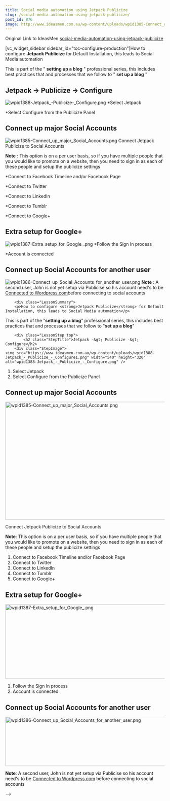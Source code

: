 ```yaml
---
title: Social media automation using Jetpack Publicize
slug: /social-media-automation-using-jetpack-publicize/
post_id: 876
image: http://www.ideasmen.com.au/wp-content/uploads/wpid1385-Connect_up_major_Social_Accounts.png
---
```


Original Link to IdeasMen [social-media-automation-using-jetpack-publicize](http://www.ideasmen.com.au/social-media-automation-using-jetpack-publicize/)



[vc_widget_sidebar sidebar_id="toc-configure-production"]How to configure 
**Jetpack Publicize**
 for Default Installation, this leads to Social Media automation



This is part of the "
**setting up a blog**
" professional series, this includes best practices that and processes that we follow to "
**set up a blog**
"
	
		
## Jetpack -> Publicize -> Configure

		
![wpid1388-Jetpack_-_Publicize_-_Configure.png](https://www.ideasmen.com.au/wp-content/uploads/wpid1388-Jetpack_-_Publicize_-_Configure1.png) 
*Select Jetpack


*Select Configure from the Publicize Panel
	
## Connect up major Social Accounts

		
![wpid1385-Connect_up_major_Social_Accounts.png](https://www.ideasmen.com.au/wp-content/uploads/wpid1385-Connect_up_major_Social_Accounts1.png) 
Connect Jetpack Publicize to Social Accounts



**Note**
: This option is on a per user basis, so if you have multiple people that you would like to promote on a website, then you need to sign in as each of these people and setup the publicize settings



*Connect to Facebook Timeline and/or Facebook Page


*Connect to Twitter


*Connect to LinkedIn


*Connect to Tumblr


*Connect to Google+
	
## Extra setup for Google+

		
![wpid1387-Extra_setup_for_Google_.png](https://www.ideasmen.com.au/wp-content/uploads/wpid1387-Extra_setup_for_Google_1.png) 
*Follow the Sign In process


*Account is connected
	
## Connect up Social Accounts for another user

		
![wpid1386-Connect_up_Social_Accounts_for_another_user.png](https://www.ideasmen.com.au/wp-content/uploads/wpid1386-Connect_up_Social_Accounts_for_another_user1.png) 
**Note**
: A second user, John is not yet setup via Publicise so his account need's to be 
[Connected to Wordpress.com](http://ideasmen.wpengine.com/wordpress-configuration-create-user-on-wordpress-com-and-gravatar-com)before connecting to social accounts

<!--
[vc_widget_sidebar sidebar_id="toc-configure-production"]<!--  --><div class="LessonContent">
		<div class="LessonSummary">
		<p>How to configure <strong>Jetpack Publicize</strong> for Default Installation, this leads to Social Media automation</p>


<p>This is part of the "<strong>setting up a blog</strong>" professional series, this includes best practices that and processes that we follow to "<strong>set up a blog</strong>"</p>	
	</div>
	
		<div class="LessonStep top">
	        <h2 class="StepTitle">Jetpack -&gt; Publicize -&gt; Configure</h2>
		<div class="StepImage">
	<img src="https://www.ideasmen.com.au/wp-content/uploads/wpid1388-Jetpack_-_Publicize_-_Configure1.png" width="540" height="320" alt="wpid1388-Jetpack_-_Publicize_-_Configure.png" />
</div> <div class="StepInstructions">
	<ol>
<li>Select Jetpack</li>
<li>Select Configure from the Publicize Panel</li>
</ol>
</div>
	</div>
	<div class="LessonStep top">
	        <h2 class="StepTitle">Connect up major Social Accounts</h2>
		<div class="StepImage">
	<img src="https://www.ideasmen.com.au/wp-content/uploads/wpid1385-Connect_up_major_Social_Accounts1.png" width="540" height="371" alt="wpid1385-Connect_up_major_Social_Accounts.png" />
</div> <div class="StepInstructions">
	<p>Connect Jetpack Publicize to Social Accounts</p>


<p><strong>Note</strong>: This option is on a per user basis, so if you have multiple people that you would like to promote on a website, then you need to sign in as each of these people and setup the publicize settings</p>


<ol>
<li>Connect to Facebook Timeline and/or Facebook Page</li>
<li>Connect to Twitter</li>
<li>Connect to LinkedIn</li>
<li>Connect to Tumblr</li>
<li>Connect to Google+</li>
</ol>
</div>
	</div>
	<div class="LessonStep top">
	        <h2 class="StepTitle">Extra setup for Google+</h2>
		<div class="StepImage">
	<img src="https://www.ideasmen.com.au/wp-content/uploads/wpid1387-Extra_setup_for_Google_1.png" width="540" height="235" alt="wpid1387-Extra_setup_for_Google_.png" />
</div> <div class="StepInstructions">
	<ol>
<li>Follow the Sign In process</li>
<li>Account is connected</li>
</ol>
</div>
	</div>
	<div class="LessonStep top">
	        <h2 class="StepTitle">Connect up Social Accounts for another user</h2>
		<div class="StepImage">
	<img src="https://www.ideasmen.com.au/wp-content/uploads/wpid1386-Connect_up_Social_Accounts_for_another_user1.png" width="540" height="155" alt="wpid1386-Connect_up_Social_Accounts_for_another_user.png" />
</div> <div class="StepInstructions">
	<p><strong><font color="#000000">Note</font></strong><font color="#000000">: A second user, John is not yet setup via Publicise so his account need's to be <a href="http://ideasmen.wpengine.com/wordpress-configuration-create-user-on-wordpress-com-and-gravatar-com">Connected to Wordpress.com</a></font><font color="#000000"> before connecting to social accounts</font></p>
</div>
	</div>

</div>
<!--  -->
-->

<!--
slide_template - default
_x_quote_quote - 
_x_quote_cite - 
_x_link_url - 
_x_video_aspect_ratio - 16:9
_x_video_m4v - 
_x_video_ogv - 
_x_video_embed - 
_x_audio_mp3 - 
_x_audio_ogg - 
_x_audio_embed - 
_x_entry_body_css_class - 
_x_post_layout - off
_x_entry_bg_image_full - 
_x_entry_bg_image_full_fade - 750
_x_entry_bg_image_full_duration - 7500
_yoast_wpseo_focuskw - Social media automation
_yoast_wpseo_metadesc - How to configure Jetpack Publicize for Default Installation, this leads to Social Media automation
_yoast_wpseo_linkdex - 79
_wpas_done_all - 1
xcp_optin_post - 
_thumbnail_id - 1577
_wp_rp_selected_related_posts - a:6:{i:0;O:8:"stdClass":3:{s:2:"ID";b:0;s:3:"pos";i:0;s:4:"type";s:5:"empty";}i:1;O:8:"stdClass":3:{s:2:"ID";b:0;s:3:"pos";i:1;s:4:"type";s:5:"empty";}i:2;O:8:"stdClass":3:{s:2:"ID";b:0;s:3:"pos";i:2;s:4:"type";s:5:"empty";}i:3;O:8:"stdClass":3:{s:2:"ID";b:0;s:3:"pos";i:3;s:4:"type";s:5:"empty";}i:4;O:8:"stdClass":3:{s:2:"ID";b:0;s:3:"pos";i:4;s:4:"type";s:5:"empty";}i:5;O:8:"stdClass":3:{s:2:"ID";b:0;s:3:"pos";i:5;s:4:"type";s:5:"empty";}}
_wp_rp_related_posts_query_result_cache_6 - a:12:{i:0;O:8:"stdClass":2:{s:7:"post_id";s:3:"860";s:5:"score";s:17:"42.77547422910895";}i:1;O:8:"stdClass":2:{s:7:"post_id";s:4:"1425";s:5:"score";s:17:"42.66925457807197";}i:2;O:8:"stdClass":2:{s:7:"post_id";s:3:"871";s:5:"score";s:17:"38.68439424878246";}i:3;O:8:"stdClass":2:{s:7:"post_id";s:3:"826";s:5:"score";s:17:"38.68439424878246";}i:4;O:8:"stdClass":2:{s:7:"post_id";s:4:"1608";s:5:"score";s:17:"33.88860370318572";}i:5;O:8:"stdClass":2:{s:7:"post_id";s:4:"1597";s:5:"score";s:17:"33.88860370318572";}i:6;O:8:"stdClass":2:{s:7:"post_id";s:4:"1465";s:5:"score";s:18:"27.516731597449056";}i:7;O:8:"stdClass":2:{s:7:"post_id";s:3:"693";s:5:"score";s:18:"27.239439606656696";}i:8;O:8:"stdClass":2:{s:7:"post_id";s:4:"1100";s:5:"score";s:17:"23.84017262795043";}i:9;O:8:"stdClass":2:{s:7:"post_id";s:4:"1189";s:5:"score";s:17:"22.02513918723537";}i:10;O:8:"stdClass":2:{s:7:"post_id";s:4:"1152";s:5:"score";s:18:"20.876963546101997";}i:11;O:8:"stdClass":2:{s:7:"post_id";s:4:"1477";s:5:"score";s:18:"18.348580217736746";}}
_x_entry_alternate_index_title - 
_wp_rp_related_posts_query_result_cache_expiration - 1599154801
_wp_rp_related_posts_query_result_cache_5 - a:10:{i:0;O:8:"stdClass":2:{s:7:"post_id";s:4:"1425";s:5:"score";s:17:"50.98451802355469";}i:1;O:8:"stdClass":2:{s:7:"post_id";s:3:"860";s:5:"score";s:17:"50.36614146940069";}i:2;O:8:"stdClass":2:{s:7:"post_id";s:3:"826";s:5:"score";s:17:"50.04360517359143";}i:3;O:8:"stdClass":2:{s:7:"post_id";s:3:"871";s:5:"score";s:18:"46.695652307086384";}i:4;O:8:"stdClass":2:{s:7:"post_id";s:4:"1703";s:5:"score";s:17:"42.30120315156288";}i:5;O:8:"stdClass":2:{s:7:"post_id";s:4:"1616";s:5:"score";s:17:"42.30120315156288";}i:6;O:8:"stdClass":2:{s:7:"post_id";s:4:"1597";s:5:"score";s:17:"42.30120315156288";}i:7;O:8:"stdClass":2:{s:7:"post_id";s:4:"1725";s:5:"score";s:18:"42.256339747142896";}i:8;O:8:"stdClass":2:{s:7:"post_id";s:4:"1832";s:5:"score";s:17:"40.82793856741458";}i:9;O:8:"stdClass":2:{s:7:"post_id";s:4:"2020";s:5:"score";s:18:"40.679425026307975";}}

-->
